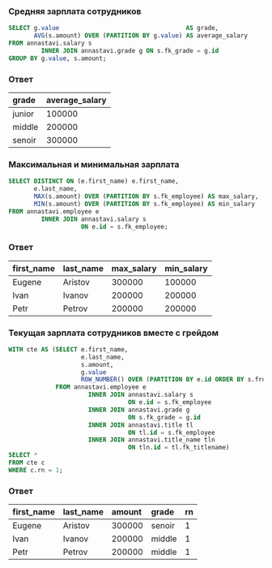 ### Средняя зарплата сотрудников

```sql
SELECT g.value                                   AS grade,
       AVG(s.amount) OVER (PARTITION BY g.value) AS average_salary
FROM annastavi.salary s
         INNER JOIN annastavi.grade g ON s.fk_grade = g.id
GROUP BY g.value, s.amount;
```

### Ответ

| grade  | average\_salary |
|:-------|:----------------|
| junior | 100000          |
| middle | 200000          |
| senoir | 300000          |

### Максимальная и минимальная зарплата 

```sql
SELECT DISTINCT ON (e.first_name) e.first_name,
       e.last_name,
       MAX(s.amount) OVER (PARTITION BY s.fk_employee) AS max_salary,
       MIN(s.amount) OVER (PARTITION BY s.fk_employee) AS min_salary
FROM annastavi.employee e
         INNER JOIN annastavi.salary s
                    ON e.id = s.fk_employee;
```

### Ответ

| first\_name | last\_name | max\_salary | min\_salary |
|:------------|:-----------|:------------|:------------|
| Eugene      | Aristov    | 300000      | 100000      |
| Ivan        | Ivanov     | 200000      | 200000      |
| Petr        | Petrov     | 200000      | 200000      |


### Текущая зарплата сотрудников вместе с грейдом

```sql
WITH cte AS (SELECT e.first_name,
                    e.last_name,
                    s.amount,
                    g.value                                                         AS grade,
                    ROW_NUMBER() OVER (PARTITION BY e.id ORDER BY s.from_date DESC) AS rn
             FROM annastavi.employee e
                      INNER JOIN annastavi.salary s
                                 ON e.id = s.fk_employee
                      INNER JOIN annastavi.grade g
                                 ON s.fk_grade = g.id
                      INNER JOIN annastavi.title tl
                                 ON tl.id = s.fk_employee
                      INNER JOIN annastavi.title_name tln
                                 ON tln.id = tl.fk_titlename)
SELECT *
FROM cte c
WHERE c.rn = 1;
```

### Ответ

| first\_name | last\_name | amount | grade  | rn  |
|:------------|:-----------|:-------|:-------|:----|
| Eugene      | Aristov    | 300000 | senoir | 1   |
| Ivan        | Ivanov     | 200000 | middle | 1   |
| Petr        | Petrov     | 200000 | middle | 1   |
